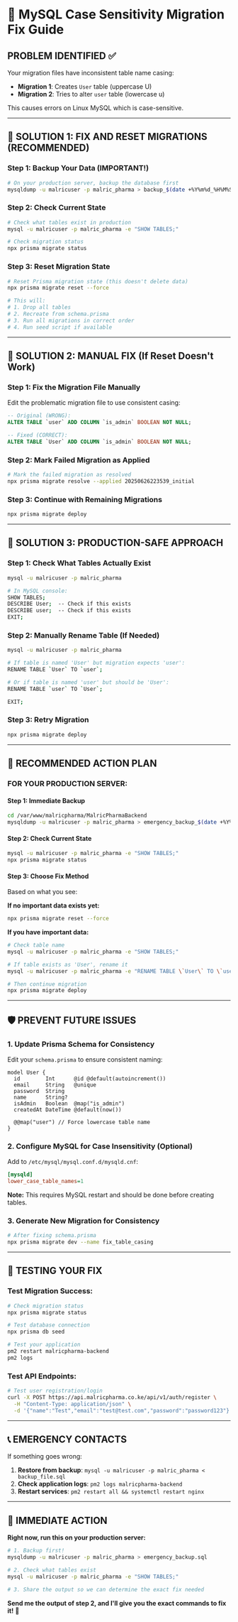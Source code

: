 # 🚨 MySQL Case Sensitivity Migration Fix Guide

## PROBLEM IDENTIFIED ✅

Your migration files have inconsistent table name casing:

- **Migration 1**: Creates `User` table (uppercase U)
- **Migration 2**: Tries to alter `user` table (lowercase u)

This causes errors on Linux MySQL which is case-sensitive.

---

## 🔧 SOLUTION 1: FIX AND RESET MIGRATIONS (RECOMMENDED)

### Step 1: Backup Your Data (IMPORTANT!)

```bash
# On your production server, backup the database first
mysqldump -u malricuser -p malric_pharma > backup_$(date +%Y%m%d_%H%M%S).sql
```

### Step 2: Check Current State

```bash
# Check what tables exist in production
mysql -u malricuser -p malric_pharma -e "SHOW TABLES;"

# Check migration status
npx prisma migrate status
```

### Step 3: Reset Migration State

```bash
# Reset Prisma migration state (this doesn't delete data)
npx prisma migrate reset --force

# This will:
# 1. Drop all tables
# 2. Recreate from schema.prisma
# 3. Run all migrations in correct order
# 4. Run seed script if available
```

---

## 🔧 SOLUTION 2: MANUAL FIX (If Reset Doesn't Work)

### Step 1: Fix the Migration File Manually

Edit the problematic migration file to use consistent casing:

```sql
-- Original (WRONG):
ALTER TABLE `user` ADD COLUMN `is_admin` BOOLEAN NOT NULL;

-- Fixed (CORRECT):
ALTER TABLE `User` ADD COLUMN `is_admin` BOOLEAN NOT NULL;
```

### Step 2: Mark Failed Migration as Applied

```bash
# Mark the failed migration as resolved
npx prisma migrate resolve --applied 20250626223539_initial
```

### Step 3: Continue with Remaining Migrations

```bash
npx prisma migrate deploy
```

---

## 🔧 SOLUTION 3: PRODUCTION-SAFE APPROACH

### Step 1: Check What Tables Actually Exist

```bash
mysql -u malricuser -p malric_pharma

# In MySQL console:
SHOW TABLES;
DESCRIBE User;  -- Check if this exists
DESCRIBE user;  -- Check if this exists
EXIT;
```

### Step 2: Manually Rename Table (If Needed)

```bash
mysql -u malricuser -p malric_pharma

# If table is named 'User' but migration expects 'user':
RENAME TABLE `User` TO `user`;

# Or if table is named 'user' but should be 'User':
RENAME TABLE `user` TO `User`;

EXIT;
```

### Step 3: Retry Migration

```bash
npx prisma migrate deploy
```

---

## 🎯 RECOMMENDED ACTION PLAN

### FOR YOUR PRODUCTION SERVER:

#### Step 1: Immediate Backup

```bash
cd /var/www/malricpharma/MalricPharmaBackend
mysqldump -u malricuser -p malric_pharma > emergency_backup_$(date +%Y%m%d_%H%M%S).sql
```

#### Step 2: Check Current State

```bash
mysql -u malricuser -p malric_pharma -e "SHOW TABLES;"
npx prisma migrate status
```

#### Step 3: Choose Fix Method

Based on what you see:

**If no important data exists yet:**

```bash
npx prisma migrate reset --force
```

**If you have important data:**

```bash
# Check table name
mysql -u malricuser -p malric_pharma -e "SHOW TABLES;"

# If table exists as 'User', rename it
mysql -u malricuser -p malric_pharma -e "RENAME TABLE \`User\` TO \`user\`;"

# Then continue migration
npx prisma migrate deploy
```

---

## 🛡️ PREVENT FUTURE ISSUES

### 1. Update Prisma Schema for Consistency

Edit your `schema.prisma` to ensure consistent naming:

```prisma
model User {
  id        Int      @id @default(autoincrement())
  email     String   @unique
  password  String
  name      String?
  isAdmin   Boolean  @map("is_admin")
  createdAt DateTime @default(now())

  @@map("user") // Force lowercase table name
}
```

### 2. Configure MySQL for Case Insensitivity (Optional)

Add to `/etc/mysql/mysql.conf.d/mysqld.cnf`:

```ini
[mysqld]
lower_case_table_names=1
```

**Note:** This requires MySQL restart and should be done before creating tables.

### 3. Generate New Migration for Consistency

```bash
# After fixing schema.prisma
npx prisma migrate dev --name fix_table_casing
```

---

## 🧪 TESTING YOUR FIX

### Test Migration Success:

```bash
# Check migration status
npx prisma migrate status

# Test database connection
npx prisma db seed

# Test your application
pm2 restart malricpharma-backend
pm2 logs
```

### Test API Endpoints:

```bash
# Test user registration/login
curl -X POST https://api.malricpharma.co.ke/api/v1/auth/register \
  -H "Content-Type: application/json" \
  -d '{"name":"Test","email":"test@test.com","password":"password123"}'
```

---

## 📞 EMERGENCY CONTACTS

If something goes wrong:

1. **Restore from backup**: `mysql -u malricuser -p malric_pharma < backup_file.sql`
2. **Check application logs**: `pm2 logs malricpharma-backend`
3. **Restart services**: `pm2 restart all && systemctl restart nginx`

---

## 🎯 IMMEDIATE ACTION

**Right now, run this on your production server:**

```bash
# 1. Backup first!
mysqldump -u malricuser -p malric_pharma > emergency_backup.sql

# 2. Check what tables exist
mysql -u malricuser -p malric_pharma -e "SHOW TABLES;"

# 3. Share the output so we can determine the exact fix needed
```

**Send me the output of step 2, and I'll give you the exact commands to fix it!** 🔧
